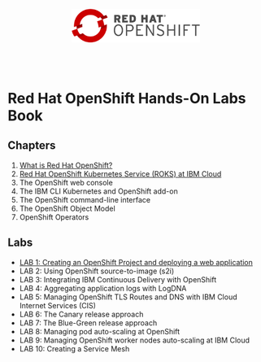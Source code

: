<br>
<div align="center">
    <img width="50%" src="./docs/imgs/rhos-logo.png" alt='rhos-logo'>
</div>
<br>
<br>
<br>

# Red Hat OpenShift Hands-On Labs Book

## Chapters

1. [What is Red Hat OpenShift?](./book/1-what-is-openshift.md)
2. [Red Hat OpenShift Kubernetes Service (ROKS) at IBM Cloud](./book/2-roks-at-ibm-cloud.md)
3. The OpenShift web console
4. The IBM CLI Kubernetes and OpenShift add-on
5. The OpenShift command-line interface
6. The OpenShift Object Model
7. OpenShift Operators

## Labs

- [LAB 1: Creating an OpenShift Project and deploying a web application](./labs/lab-1.md)
- LAB 2: Using OpenShift source-to-image (s2i)
- LAB 3: Integrating IBM Continuous Delivery with OpenShift
- LAB 4: Aggregating application logs with LogDNA
- LAB 5: Managing OpenShift TLS Routes and DNS with IBM Cloud Internet Services (CIS)
- LAB 6: The Canary release approach
- LAB 7: The Blue-Green release approach
- LAB 8: Managing pod auto-scaling at OpenShift
- LAB 9: Managing OpenShift worker nodes auto-scaling at IBM Cloud
- LAB 10: Creating a Service Mesh